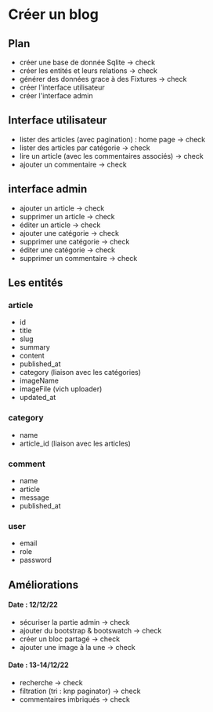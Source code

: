 # Créer un blog

## Plan 
- créer une base de donnée Sqlite -> check
- créer les entités et leurs relations -> check
- générer des données grace à des Fixtures -> check
- créer l'interface utilisateur
- créer l'interface admin

## Interface utilisateur
- lister des articles (avec pagination) : home page -> check
- lister des articles par catégorie -> check
- lire un article (avec les commentaires associés) -> check
- ajouter un commentaire -> check

## interface admin
- ajouter un article -> check
- supprimer un article -> check
- éditer un article -> check
- ajouter une catégorie -> check
- supprimer une catégorie -> check
- éditer une catégorie -> check
- supprimer un commentaire -> check

## Les entités
### article
- id
- title
- slug
- summary
- content
- published_at
- category (liaison avec les catégories)
- imageName
- imageFile (vich uploader)
- updated_at

### category
- name
- article_id (liaison avec les articles)

### comment
- name
- article
- message
- published_at

### user
- email
- role
- password

## Améliorations

#### Date : 12/12/22
- sécuriser la partie admin -> check
- ajouter du bootstrap & bootswatch -> check
- créer un bloc partagé -> check
- ajouter une image à la une -> check

#### Date : 13-14/12/22
- recherche -> check
- filtration (tri : knp paginator) -> check
- commentaires imbriqués -> check


